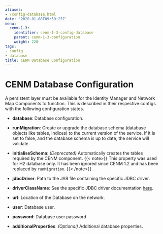 ```yaml
---
aliases:
- /config-database.html
date: '2020-01-08T09:59:25Z'
menu:
  cenm-1-3:
    identifier: cenm-1-3-config-database
    parent: cenm-1-3-configuration
    weight: 220
tags:
- config
- database
title: CENM Database Configuration
---
```



# CENM Database Configuration
A persistent layer must be available for the Identity Manager and Network Map Components to function. This is described in
their respective configs with the following configuration states.

* **database**:
Database configuration. 

* **runMigration**:
Create or upgrade the database schema (database objects like tables, indices) to the current version of the service. If it is set to false, and the database schema is up to date, the service will validate.

* **initialiseSchema**:
*(Deprecated)* Automatically creates the tables required by the CENM component.
{{< note>}} This property was used for H2 database only. It has  been ignored since CENM 1.2 and has been replaced by `runMigration`. {{< /note>}}

* **jdbcDriver**:
Path to the JAR file containing the specific JDBC driver.

* **driverClassName**:
See the specific JDBC driver documentation [here](https://www.oracle.com/java/technologies/javase/javase-tech-database.html).

* **url**:
Location of the Database on the network.

* **user**:
Database user.

* **password**:
Database user password.

* **additionalProperties**:
*(Optional)* Additional database properties.
